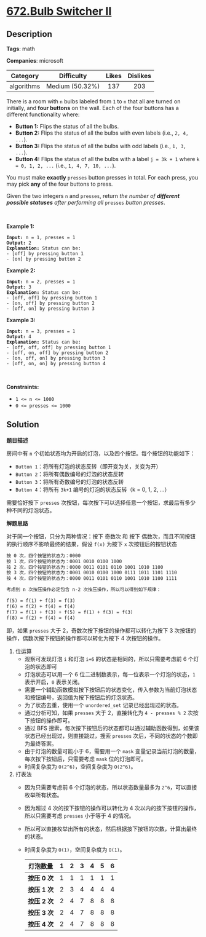# [672.Bulb Switcher II](https://leetcode.com/problems/bulb-switcher-ii/description/)

## Description

**Tags**: math

**Companies**: microsoft

|  Category  |   Difficulty    | Likes | Dislikes |
| :--------: | :-------------: | :---: | :------: |
| algorithms | Medium (50.32%) |  137  |   203    |

<p>There is a room with <code>n</code> bulbs labeled from <code>1</code> to <code>n</code> that all are turned on initially, and <strong>four buttons</strong> on the wall. Each of the four buttons has a different functionality where:</p>
<ul>
  <li><strong>Button 1:</strong> Flips the status of all the bulbs.</li>
  <li><strong>Button 2:</strong> Flips the status of all the bulbs with even labels (i.e., <code>2, 4, ...</code>).</li>
  <li><strong>Button 3:</strong> Flips the status of all the bulbs with odd labels (i.e., <code>1, 3, ...</code>).</li>
  <li><strong>Button 4:</strong> Flips the status of all the bulbs with a label <code>j = 3k + 1</code> where <code>k = 0, 1, 2, ...</code> (i.e., <code>1, 4, 7, 10, ...</code>).</li>
</ul>
<p>You must make <strong>exactly</strong> <code>presses</code> button presses in total. For each press, you may pick <strong>any</strong> of the four buttons to press.</p>
<p>Given the two integers <code>n</code> and <code>presses</code>, return <em>the number of <strong>different possible statuses</strong> after performing all </em><code>presses</code><em> button presses</em>.</p>
<p>&nbsp;</p>
<p><strong class="example">Example 1:</strong></p>
<pre><code><strong>Input:</strong> n = 1, presses = 1
<strong>Output:</strong> 2
<strong>Explanation:</strong> Status can be:
- [off] by pressing button 1
- [on] by pressing button 2</code></pre>
<p><strong class="example">Example 2:</strong></p>
<pre><code><strong>Input:</strong> n = 2, presses = 1
<strong>Output:</strong> 3
<strong>Explanation:</strong> Status can be:
- [off, off] by pressing button 1
- [on, off] by pressing button 2
- [off, on] by pressing button 3</code></pre>
<p><strong class="example">Example 3:</strong></p>
<pre><code><strong>Input:</strong> n = 3, presses = 1
<strong>Output:</strong> 4
<strong>Explanation:</strong> Status can be:
- [off, off, off] by pressing button 1
- [off, on, off] by pressing button 2
- [on, off, on] by pressing button 3
- [off, on, on] by pressing button 4</code></pre>
<p>&nbsp;</p>
<p><strong>Constraints:</strong></p>
<ul>
  <li><code>1 &lt;= n &lt;= 1000</code></li>
  <li><code>0 &lt;= presses &lt;= 1000</code></li>
</ul>

## Solution

**题目描述**

房间中有 `n` 个初始状态均为开启的灯泡，以及四个按钮。每个按钮的功能如下：

- `Button 1`：将所有灯泡的状态反转（即开变为关，关变为开）
- `Button 2`：将所有偶数编号的灯泡的状态反转
- `Button 3`：将所有奇数编号的灯泡的状态反转
- `Button 4`：将所有 `3k+1` 编号的灯泡的状态反转（k = 0, 1, 2, ...）

需要恰好按下 `presses` 次按钮，每次按下可以选择任意一个按钮，求最后有多少种不同的灯泡状态。

**解题思路**

对于同一个按钮，只分为两种情况：按下 奇数次 和 按下 偶数次，而且不同按钮的执行顺序不影响最终的结果，假设 `f(x)` 为按下 `x` 次按钮后的按钮状态

```txt
按 0 次，四个按钮的状态为：0000
按 1 次，四个按钮的状态为：0001 0010 0100 1000
按 2 次，四个按钮的状态为：0000 0011 0101 0110 1001 1010 1100
按 3 次，四个按钮的状态为：0001 0010 0100 1000 0111 1011 1101 1110
按 4 次，四个按钮的状态为：0000 0011 0101 0110 1001 1010 1100 1111

考虑到 n 次按压操作必定包含 n-2 次按压操作，所以可以得到如下规律：

f(5) = f(1) + f(3) = f(3)
f(6) = f(2) + f(4) = f(4)
f(7) = f(1) + f(3) + f(5) = f(1) + f(3) = f(3)
f(8) = f(2) + f(4) = f(4)
```

即，如果 `presses` 大于 2，奇数次按下按钮的操作都可以转化为按下 3 次按钮的操作，偶数次按下按钮的操作都可以转化为按下 4 次按钮的操作。

1. 位运算
   - 观察可发现灯泡 `i` 和灯泡 `i+6` 的状态是相同的，所以只需要考虑前 6 个灯泡的状态即可
   - 灯泡状态可以用一个 6 位二进制数表示，每一位表示一个灯泡的状态，`1` 表示开启，`0` 表示关闭。
   - 需要一个辅助函数模拟按下按钮后的状态变化，传入参数为当前灯泡状态和按钮编号，返回值为按下按钮后的灯泡状态。
   - 为了状态去重，使用一个 `unordered_set` 记录已经出现过的状态。
   - 通过分析可知，如果 `presses` 大于 2，直接转化为 `4 - presses % 2` 次按下按钮的操作即可。
   - 通过 BFS 搜索，每次按下按钮后的状态都可以通过辅助函数得到，如果该状态已经出现过，则直接跳过，搜索 `presses` 次后，不同的状态的个数即为最终答案。
   - 由于灯泡的数量可能小于 6，需要用一个 `mask` 变量记录当前灯泡的数量，每次按下按钮后，只需要考虑 `mask` 位的灯泡即可。
   - 时间复杂度为 `O(2^6)`，空间复杂度为 `O(2^6)`。
2. 打表法
   - 因为只需要考虑前 6 个灯泡的状态，所以状态数量最多为 `2^6`，可以直接枚举所有状态。
   - 因为超过 4 次的按下按钮的操作可以转化为 4 次以内的按下按钮的操作，所以只需要考虑 `presses` 小于等于 4 的情况。
   - 所以可以直接枚举出所有的状态，然后根据按下按钮的次数，计算出最终的状态。
   - 时间复杂度为 `O(1)`，空间复杂度为 `O(1)`。

        |   灯泡数量    |   1   |   2   |   3   |   4   |   5   |   6   |
        | :-----------: | :---: | :---: | :---: | :---: | :---: | :---: |
        | **按压 0 次** |   1   |   1   |   1   |   1   |   1   |   1   |
        | **按压 1 次** |   2   |   3   |   4   |   4   |   4   |   4   |
        | **按压 2 次** |   2   |   4   |   7   |   8   |   8   |   8   |
        | **按压 3 次** |   2   |   4   |   7   |   8   |   8   |   8   |
        | **按压 4 次** |   2   |   4   |   7   |   8   |   8   |   8   |
